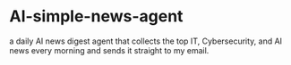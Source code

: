 # AI-simple-news-agent
a daily AI news digest agent that collects the top IT, Cybersecurity, and AI news every morning and sends it straight to my email.

